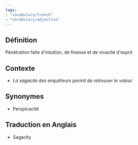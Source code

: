 ```yaml
---
tags:
- "vocabulary/french"
- "vocabulary/adjective"
---
```


## Définition
Pénétration faite d'intuition, de finesse et de vivacité d'esprit

## Contexte
- *La sagacité des enquêteurs permit de retrouver le voleur.*

## Synonymes
- Perspicacité

## Traduction en Anglais
- Sagacity